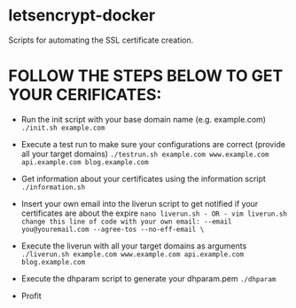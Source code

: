 # letsencrypt-docker
Scripts for automating the SSL certificate creation.

# FOLLOW THE STEPS BELOW TO GET YOUR CERIFICATES:

- Run the init script with your base domain name (e.g. example.com)
``` ./init.sh example.com ```

- Execute a test run to make sure your configurations are correct (provide all your target domains)
``` ./testrun.sh example.com www.example.com api.example.com blog.example.com ```

- Get information about your certificates using the information script
``` ./information.sh ```

- Insert your own email into the liverun script to get notified if your certificates are about the expire
``` nano liverun.sh - OR - vim liverun.sh ```
``` change this line of code with your own email: --email you@youremail.com --agree-tos --no-eff-email \ ```

- Execute the liverun with all your target domains as arguments
``` ./liverun.sh example.com www.example.com api.example.com blog.example.com ```

- Execute the dhparam script to generate your dhparam.pem
``` ./dhparam ```

- Profit

